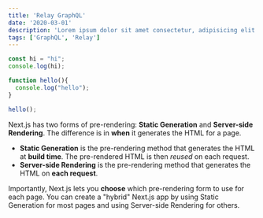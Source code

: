```yaml
---
title: 'Relay GraphQL'
date: '2020-03-01'
description: 'Lorem ipsum dolor sit amet consectetur, adipisicing elit. Ad fugit nisi sed? Iusto, deserunt dolores.'
tags: ['GraphQL', 'Relay']
---
```

```js
const hi = "hi";
console.log(hi);

function hello(){
  console.log("hello");
}

hello();
```

Next.js has two forms of pre-rendering: **Static Generation** and **Server-side Rendering**. The difference is in **when** it generates the HTML for a page.

- **Static Generation** is the pre-rendering method that generates the HTML at **build time**. The pre-rendered HTML is then _reused_ on each request.
- **Server-side Rendering** is the pre-rendering method that generates the HTML on **each request**.

Importantly, Next.js lets you **choose** which pre-rendering form to use for each page. You can create a "hybrid" Next.js app by using Static Generation for most pages and using Server-side Rendering for others.